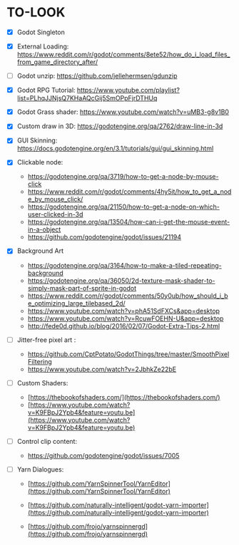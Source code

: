 # TO-LOOK

- [x] Godot Singleton

- [x] External Loading: https://www.reddit.com/r/godot/comments/8ete52/how_do_i_load_files_from_game_directory_after/

- [ ] Godot unzip: https://github.com/jellehermsen/gdunzip

- [x] Godot RPG Tutorial: https://www.youtube.com/playlist?list=PLhqJJNjsQ7KHaAQcGij5SmOPpFjrDTHUq

- [x] Godot Grass shader: https://www.youtube.com/watch?v=uMB3-g8v1B0

- [x] Custom draw in 3D: https://godotengine.org/qa/2762/draw-line-in-3d

- [x] GUI Skinning: https://docs.godotengine.org/en/3.1/tutorials/gui/gui_skinning.html

- [x] Clickable node:
  
  - https://godotengine.org/qa/3719/how-to-get-a-node-by-mouse-click
  - https://www.reddit.com/r/godot/comments/4hy5it/how_to_get_a_node_by_mouse_click/
  - https://godotengine.org/qa/21150/how-to-get-a-node-on-which-user-clicked-in-3d
  - https://godotengine.org/qa/13504/how-can-i-get-the-mouse-event-in-a-object
  - https://github.com/godotengine/godot/issues/21194

- [x] Background Art
  
  - https://godotengine.org/qa/3164/how-to-make-a-tiled-repeating-background
  - https://godotengine.org/qa/36050/2d-texture-mask-shader-to-simply-mask-part-of-sprite-in-godot
  - https://www.reddit.com/r/godot/comments/50y0ub/how_should_i_be_optimizing_large_tilebased_2d/
  - https://www.youtube.com/watch?v=phA51SdFXCs&app=desktop
  - https://www.youtube.com/watch?v=RcuwFOEHN-U&app=desktop
  - http://fede0d.github.io/blog/2016/02/07/Godot-Extra-Tips-2.html

- [ ] Jitter-free pixel art :
  
  * https://github.com/CptPotato/GodotThings/tree/master/SmoothPixelFiltering
  * https://www.youtube.com/watch?v=2JbhkZe22bE

- [ ] Custom Shaders:
  
  * [https://thebookofshaders.com/](https://thebookofshaders.com/)
  * [https://www.youtube.com/watch?v=K9FBpJ2Ypb4&feature=youtu.be](https://www.youtube.com/watch?v=K9FBpJ2Ypb4&feature=youtu.be)

- [ ] Control clip content:
  
  * https://github.com/godotengine/godot/issues/7005

- [ ] Yarn Dialogues:
  
  - [https://github.com/YarnSpinnerTool/YarnEditor](https://github.com/YarnSpinnerTool/YarnEditor)
  
  - [https://github.com/naturally-intelligent/godot-yarn-importer](https://github.com/naturally-intelligent/godot-yarn-importer)
  
  - [https://github.com/frojo/yarnspinnergd](https://github.com/frojo/yarnspinnergd)

